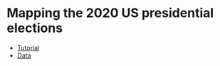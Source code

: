 # Mapping the 2020 US presidential elections

* [Tutorial](https://pointsunknown.nyc/web%20mapping/mapbox/python/pandas/geopandas/2021/07/14/08A_WebmappingElectionData.html)
* [Data](https://dataverse.harvard.edu/dataset.xhtml?persistentId=doi:10.7910/DVN/VOQCHQ)
